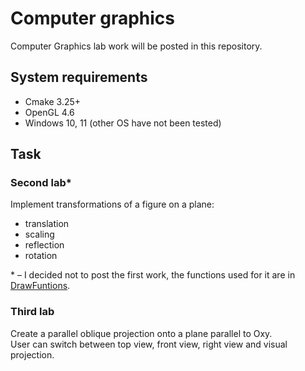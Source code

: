# Computer graphics
Computer Graphics lab work will be posted in this repository.

## System requirements
- Cmake 3.25+
- OpenGL 4.6
- Windows 10, 11 (other OS have not been tested)

## Task
### Second lab*
Implement transformations of a figure on a plane:
- translation
- scaling
- reflection
- rotation

\* – I decided not to post the first work, the functions used for it are in [DrawFuntions](
https://github.com/mako1601/Computer-graphics/blob/master/lab%202/src/DrawFuntions.h).

### Third lab
Create a parallel oblique projection onto a plane parallel to Oxy.<br/>
User can switch between top view, front view, right view and visual projection.
